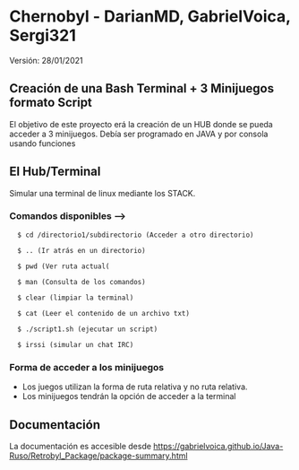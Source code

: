 # Chernobyl - DarianMD, GabrielVoica, Sergi321

Versión: 28/01/2021

## Creación de una Bash Terminal + 3 Minijuegos formato Script

El objetivo de este proyecto erá la creación de un HUB donde se pueda acceder a 3 minijuegos. Debía ser programado en JAVA y por consola usando funciones

## El Hub/Terminal

Simular una terminal de linux mediante los STACK.
### Comandos disponibles --> 
  ```
    $ cd /directorio1/subdirectorio (Acceder a otro directorio)
  
    $ .. (Ir atrás en un directorio)
   
    $ pwd (Ver ruta actual( 
      
    $ man (Consulta de los comandos)
        
    $ clear (limpiar la terminal)
      
    $ cat (Leer el contenido de un archivo txt)
     
    $ ./script1.sh (ejecutar un script)
    
    $ irssi (simular un chat IRC)

  ```

### Forma de acceder a los minijuegos

* Los juegos utilizan la forma de ruta relativa y no ruta relativa.
* Los minijuegos tendrán la opción de acceder a la terminal

## Documentación

La documentación es accesible desde https://gabrielvoica.github.io/Java-Ruso/Retrobyl_Package/package-summary.html

